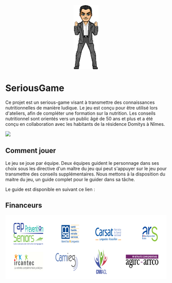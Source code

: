 <div style="text-align:center">
  <img src="./img/impacts/success.png" height="200"/>
</div>

# SeriousGame

Ce projet est un serious-game visant à transmettre des connaissances nutritionnelles de manière ludique. Le jeu est conçu pour être utilisé lors d'ateliers, afin de compléter une formation sur la nutrition. Les conseils nutritionnel sont orientés vers un public âgé de 50 ans et plus et a été conçu en collaboration avec les habitants de la résidence Domitys à Nîmes.

[![](https://img.shields.io/github/stars/i2ml/SeriousGame.svg?label=Stars&style=social)](https://github.com/i2ml/SeriousGame)

## Comment jouer

Le jeu se joue par équipe. Deux équipes guident le personnage dans ses choix sous les directive d'un maître du jeu qui peut s'appuyer sur le jeu pour transmettre des conseils supplémentaires. Nous mettons à la disposition du maitre du jeu, un guide complet pour le guider dans sa tâche.

Le guide est disponible en suivant ce lien :

## Financeurs

<div style="text-align:center">
  <img src="./img/logos.jpg" height="200"/>
</div>
